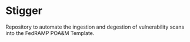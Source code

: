 # Stigger
Repository to automate the ingestion and degestion of vulnerability scans into the FedRAMP POA&amp;M Template.
